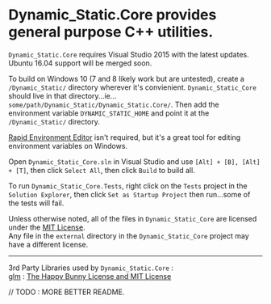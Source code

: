# Dynamic_Static.Core provides general purpose C++ utilities.

`Dynamic_Static.Core` requires Visual Studio 2015 with the latest updates.
Ubuntu 16.04 support will be merged soon.

To build on Windows 10 (7 and 8 likely work but are untested), create a `/Dynamic_Static/` directory wherever it's convienient.
`Dynamic_Static_Core` should live in that directory...ie... `some/path/Dynamic_Static/Dynamic_Static.Core/`.
Then add the environment variable `DYNAMIC_STATIC_HOME` and point it at the `/Dynamic_Static/` directory.

[Rapid Environment Editor](https://www.rapidee.com/en/about) isn't required, but it's a great tool for editing environment variables on Windows.

Open `Dynamic_Static_Core.sln` in Visual Studio and use `[Alt] + [B], [Alt] + [T]`, then click `Select All`, then click `Build` to build all.

To run `Dynamic_Static_Core.Tests`, right click on the `Tests` project in the `Solution Explorer`, then click `Set as Startup Project` then run...some of the tests will fail.

Unless otherwise noted, all of the files in `Dynamic_Static_Core` are licensed under the [MIT License](https://opensource.org/licenses/MIT).<br />
Any file in the `external` directory in the `Dynamic_Static_Core` project may have a different license.<br />
____
3rd Party Libraries used by `Dynamic_Static.Core` :<br />
[glm](http://glm.g-truc.net/) : [The Happy Bunny License and MIT License](http://glm.g-truc.net/copying.txt)

// TODO : MORE BETTER README.
